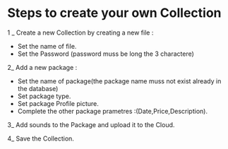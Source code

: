 
# Steps to create your own Collection
1 _ Create a new Collection by creating a new file :

- Set the name of file. 
- Set the Password (password muss be long the 3 charactere)

2_ Add a new package :

- Set the name of package(the package name muss not exist already in the database)
- Set package type.
- Set package Profile picture.
- Complete the other package prametres :(Date,Price,Description).

3_ Add sounds to the Package and upload it to the Cloud.

4_ Save the Collection. 

